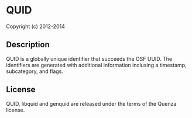 QUID
=====================================

Copyright (c) 2012-2014

Description
----------------

QUID is a globally unique identifier that succeeds the OSF UUID. The identifiers are
generated with additional information inclusing a timestamp, subcategory, and flags.


License
-------

QUID, libquid and genquid are released under the terms of the Quenza license.

